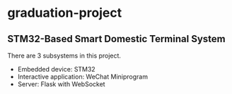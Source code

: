 # graduation-project
## STM32-Based Smart Domestic Terminal System

There are 3 subsystems in this project. 
- Embedded device: STM32
- Interactive application: WeChat Miniprogram
- Server: Flask with WebSocket
